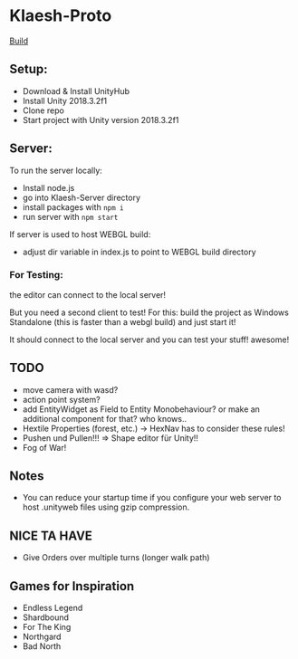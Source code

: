 # Klaesh-Proto

[Build](https://kruzifix.github.io/Klaesh-Proto-Build/)

## Setup:
- Download & Install UnityHub
- Install Unity 2018.3.2f1
- Clone repo
- Start project with Unity version 2018.3.2f1

## Server:
To run the server locally:
- Install node.js
- go into Klaesh-Server directory
- install packages with `npm i`
- run server with `npm start`

If server is used to host WEBGL build:
- adjust dir variable in index.js to point to WEBGL build directory

### For Testing:
the editor can connect to the local server!

But you need a second client to test!
For this: build the project as Windows Standalone (this is faster than a webgl build) and just start it!

It should connect to the local server and you can test your stuff! awesome!


## TODO
- move camera with wasd?
- action point system?
- add EntityWidget as Field to Entity Monobehaviour? or make an additional component for that? who knows..
- Hextile Properties (forest, etc.) -> HexNav has to consider these rules!
- Pushen und Pullen!!! => Shape editor für Unity!!
- Fog of War!

## Notes
- You can reduce your startup time if you configure your web server to host .unityweb files using gzip compression.

## NICE TA HAVE
- Give Orders over multiple turns (longer walk path)

## Games for Inspiration
- Endless Legend
- Shardbound
- For The King
- Northgard
- Bad North
